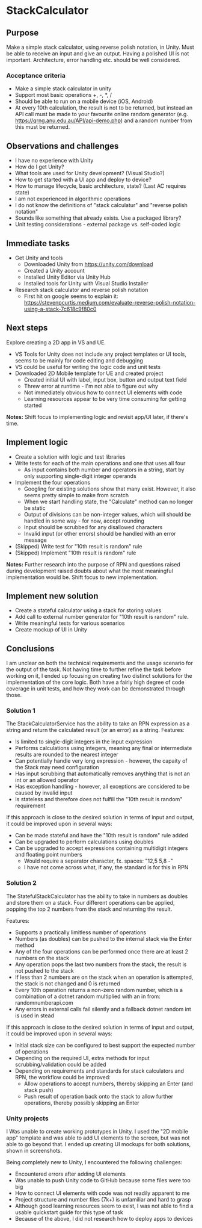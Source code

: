 # StackCalculator

## Purpose
Make a simple stack calculator, using reverse polish notation, in Unity. Must be able to receive an input and give an output. Having a polished UI is not important. Architecture, error handling etc. should be well considered. 

### Acceptance criteria
- Make a simple stack calculator in unity 
- Support most basic operations +, -, *, /
- Should be able to run on a mobile device (iOS, Android)
- At every 10th calculation, the result is not to be returned, but instead an API call must be made to your favourite online random generator (e.g. https://qrng.anu.edu.au/API/api-demo.php) and a random number from this must be returned.

## Observations and challenges
- I have no experience with Unity
- How do I get Unity?
- What tools are used for Unity development? (Visual Studio?)
- How to get started with a UI app and deploy to device?
- How to manage lifecycle, basic architecture, state? (Last AC requires state)
- I am not experienced in algorithmic operations
- I do not know the definitions of "stack calculatur" and "reverse polish notation"
- Sounds like something that already exists. Use a packaged library?
- Unit testing considerations - external package vs. self-coded logic

## Immediate tasks
- Get Unity and tools
  - Downloaded Unity from https://unity.com/download
  - Created a Unity account
  - Installed Unity Editor via Unity Hub
  - Installed tools for Unity with Visual Studio Installer
- Research stack calculator and reverse polish notation
  - First hit on google seems to explain it: https://stevenpcurtis.medium.com/evaluate-reverse-polish-notation-using-a-stack-7c618c9f80c0

## Next steps
Explore creating a 2D app in VS and UE.
- VS Tools for Unity does not include any project templates or UI tools, seems to be mainly for code editing and debugging
- VS could be useful for writing the logic code and unit tests
- Downloaded 2D Mobile template for UE and created project
  - Created initial UI with label, input box, button and output text field
  - Threw error at runtime - I'm not able to figure out why
  - Not immediately obvious how to connect UI elements with code
  - Learning resources appear to be very time consuming for getting started
  
**Notes:** Shift focus to implementing logic and revisit app/UI later, if there's time.

## Implement logic
- Create a solution with logic and test libraries
- Write tests for each of the main operations and one that uses all four
  - As input contains both number and operators in a string, start by only supporting single-digit integer operands
- Implement the four operations
  - Googling for existing solutions show that many exist. However, it also seems pretty simple to make from scratch
  - When we start handling state, the "Calculate" method can no longer be static
  - Output of divisions can be non-integer values, which will should be handled in some way - for now, accept rounding
  - Input should be scrubbed for any disallowed characters
  - Invalid input (or other errors) should be handled with an error message
- (Skipped) Write test for "10th result is random" rule
- (Skipped) Implement "10th result is random" rule

**Notes:** Further research into the purpose of RPN and questions raised during development raised doubts about what the most meaningful implementation would be. Shift focus to new implementation.

## Implement new solution
- Create a stateful calculator using a stack for storing values
- Add call to external number generator for "10th result is random" rule.
- Write meaningful tests for various scenarios
- Create mockup of UI in Unity

## Conclusions
I am unclear on both the technical requirements and the usage scenario for the output of the task. Not having time to further refine the task before working on it, I ended up focusing on creating two distinct solutions for the implementation of the core logic. Both have a fairly high degree of code coverage in unit tests, and how they work can be demonstrated through those.

### Solution 1
The StackCalculatorService has the ability to take an RPN expression as a string and return the calculated result (or an error) as a string. Features:
- Is limited to single-digit integers in the input expression
- Performs calculations using integers, meaning any final or intermediate results are rounded to the nearest integer
- Can potentially handle very long expression - however, the capaity of the Stack may need configuration
- Has input scrubbing that automatically removes anything that is not an int or an allowed operator
- Has exception handling - however, all exceptions are considered to be caused by invalid input
- Is stateless and therefore does not fulfill the "10th result is random" requirement

If this approach is close to the desired solution in terms of input and output, it could be improved upon in several ways:
- Can be made stateful and have the "10th result is random" rule added
- Can be upgraded to perform calculations using doubles
- Can be upgraded to accept expressions containing multidigit integers and floating point numbers
  - Would require a separator character, fx. spaces: "12,5 5,8 -"
  - I have not come across what, if any, the standard is for this in RPN

### Solution 2
The StatefulStackCalculator has the ability to take in numbers as doubles and store them on a stack. Four different operations can be applied, popping the top 2 numbers from the stack and returning the result.

Features:
- Supports a practically limitless number of operations
- Numbers (as doubles) can be pushed to the internal stack via the Enter method
- Any of the four operations can be performed once there are at least 2 numbers on the stack
- Any operation pops the last two numbers from the stack, the result is not pushed to the stack
- If less than 2 numbers are on the stack when an operation is attempted, the stack is not changed and 0 is returned
- Every 10th operation returns a non-zero random number, which is a combination of a dotnet random multiplied with an in from: randomnumberapi.com
- Any errors in external calls fail silently and a fallback dotnet random int is used in stead

If this approach is close to the desired solution in terms of input and output, it could be improved upon in several ways:
- Initial stack size can be configured to best support the expected number of operations
- Depending on the required UI, extra methods for input scrubbing/validation could be added
- Depending on requirements and standards for stack calculators and RPN, the workflow could be improved:
  - Allow operations to accept numbers, thereby skipping an Enter (and stack push)
  - Push result of operation back onto the stack to allow further operations, thereby possibly skipping an Enter

### Unity projects
I Was unable to create working prototypes in Unity. I used the "2D mobile app" template and was able to add UI elements to the screen, but was not able to go beyond that. I ended up creating UI mockups for both solutions, shown in screenshots.

Being completely new to Unity, I encountered the following challenges:
- Encountered errors after adding UI elements
- Was unable to push Unity code to GitHub because some files were too big
- How to connect UI elements with code was not readily apparent to me
- Project structure and number files (7k+) is unfamiliar and hard to grasp
- Although good learning resources seem to exist, I was not able to find a usable quickstart guide for this type of task
- Because of the above, I did not research how to deploy apps to devices

